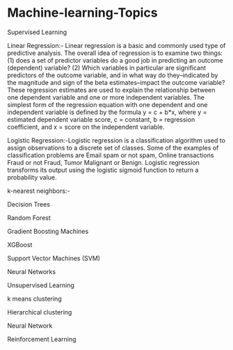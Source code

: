 # Machine-learning-Topics
Supervised Learning

Linear Regression:-
Linear regression is a basic and commonly used type of predictive analysis.  The overall idea of regression is to examine two things: (1) does a set of predictor variables do a good job in predicting an outcome (dependent) variable?  (2) Which variables in particular are significant predictors of the outcome variable, and in what way do they–indicated by the magnitude and sign of the beta estimates–impact the outcome variable?  These regression estimates are used to explain the relationship between one dependent variable and one or more independent variables.  The simplest form of the regression equation with one dependent and one independent variable is defined by the formula y = c + b*x, where y = estimated dependent variable score, c = constant, b = regression coefficient, and x = score on the independent variable.

Logistic Regression:-Logistic regression is a classification algorithm used to assign observations to a discrete set of classes. Some of the examples of classification problems are Email spam or not spam, Online transactions Fraud or not Fraud, Tumor Malignant or Benign. Logistic regression transforms its output using the logistic sigmoid function to return a probability value.

k-nearest neighbors:-

Decision Trees

Random Forest

Gradient Boosting Machines

XGBoost

Support Vector Machines (SVM)

Neural Networks

Unsupervised Learning

k means clustering

Hierarchical clustering

Neural Network

Reinforcement Learning
